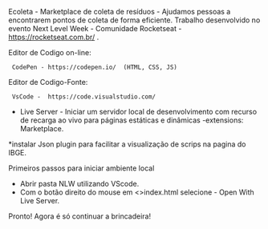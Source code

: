 Ecoleta   -   Marketplace de coleta de resíduos   -   Ajudamos pessoas a encontrarem pontos de coleta de forma eficiente. Trabalho desenvolvido no evento Next Level Week - Comunidade Rocketseat - https://rocketseat.com.br/ .

Editor de Codigo on-line:     
 
     CodePen - https://codepen.io/  (HTML, CSS, JS)

Editor de Codigo-Fonte:

     VsCode -  https://code.visualstudio.com/
     
 
 - Live Server - Iniciar um servidor local de desenvolvimento com recurso de recarga ao vivo para páginas estáticas e dinâmicas -extensions: Marketplace.
 
*instalar Json plugin  para facilitar a visualização de scrips na pagina do IBGE.

Primeiros passos para iniciar ambiente local
- Abrir pasta NLW utilizando VScode.
- Com o botão direito do mouse em <>index.html selecione - Open With Live Server.

Pronto! Agora é só continuar a brincadeira!

